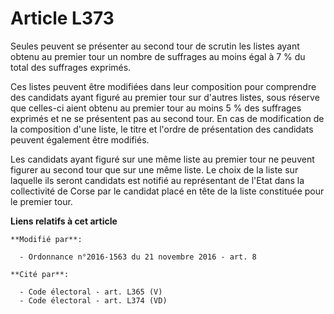 # Article L373

Seules peuvent se présenter au second tour de scrutin les listes ayant obtenu au premier tour un nombre de suffrages au moins
égal à 7 % du total des suffrages exprimés. 

Ces listes peuvent être modifiées dans leur composition pour comprendre des candidats ayant figuré au premier tour sur
d'autres listes, sous réserve que celles-ci aient obtenu au premier tour au moins 5 % des suffrages exprimés et ne se
présentent pas au second tour. En cas de modification de la composition d'une liste, le titre et l'ordre de présentation des
candidats peuvent également être modifiés.

Les candidats ayant figuré sur une même liste au premier tour ne peuvent figurer au second tour que sur une même liste. Le
choix de la liste sur laquelle ils seront candidats est notifié au représentant de l'Etat dans la collectivité de Corse par
le candidat placé en tête de la liste constituée pour le premier tour.

**Liens relatifs à cet article**

	**Modifié par**:

	  - Ordonnance n°2016-1563 du 21 novembre 2016 - art. 8

	**Cité par**:

	  - Code électoral - art. L365 (V)
	  - Code électoral - art. L374 (VD)
